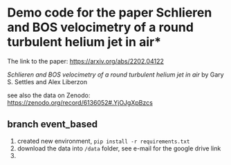 # Demo code for the paper Schlieren and BOS velocimetry of a round turbulent helium jet in air*

The link to the paper: https://arxiv.org/abs/2202.04122 

*Schlieren and BOS velocimetry of a round turbulent helium jet in air* by Gary S. Settles and Alex Liberzon

see also the data on Zenodo: https://zenodo.org/record/6136052#.YjOJgXpBzcs 

## branch event_based

1. created new environment, `pip install -r requirements.txt`
2. download the data into `/data` folder, see e-mail for the google drive link
3. 



